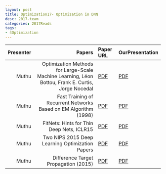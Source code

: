 ```yaml
---
layout: post
title: Optimization17- Optimization in DNN
desc: 2017-team
categories: 2017Reads
tags:
- 4Optimization
---
```



| Presenter | Papers | Paper URL| OurPresentation |
| -----: | ---------------------------: | :----- | :----- |
| Muthu | Optimization Methods for Large-Scale Machine Learning, Léon Bottou, Frank E. Curtis, Jorge Nocedal | [PDF](https://arxiv.org/abs/1606.04838) |  [PDF]({{site.baseurl}}/MoreTalksTeam/Un17/Muthu-OptmOptimizationSurvey.pdf) | 
| Muthu | Fast Training of Recurrent Networks Based on EM Algorithm (1998)  | [PDF](https://pdfs.semanticscholar.org/f64f/4fdfbf4a7658763c96d48efead811b3683ab.pdf) |  [PDF]({{site.baseurl}}/MoreTalksTeam/Un17/Muthu-OptmAlternatives.pdf) | 
| Muthu |  FitNets: Hints for Thin Deep Nets, ICLR15 | [PDF](https://arxiv.org/abs/1412.6550) |  [PDF]({{site.baseurl}}/MoreTalksTeam/Un17/Muthu-OptmBengio.pdf) | 
| Muthu | Two NIPS 2015 Deep Learning Optimization Papers  | [PDF]() |  [PDF]({{site.baseurl}}/MoreTalksTeam/Un17/Muthu-OptmNIPS15.pdf) | 
| Muthu |  Difference Target Propagation (2015) | [PDF](https://arxiv.org/abs/1412.7525) |  [PDF]({{site.baseurl}}/MoreTalksTeam/Un17/Muthu-OptmTarget.pdf) | 


[^1]: <sub><sup> Optimization Methods for Large-Scale Machine Learning, Léon Bottou, Frank E. Curtis, Jorge Nocedal / This paper provides a review and commentary on the past, present, and future of numerical optimization algorithms in the context of machine learning applications. Through case studies on text classification and the training of deep neural networks, we discuss how optimization problems arise in machine learning and what makes them challenging. A major theme of our study is that large-scale machine learning represents a distinctive setting in which the stochastic gradient (SG) method has traditionally played a central role while conventional gradient-based nonlinear optimization techniques typically falter. Based on this viewpoint, we present a comprehensive theory of a straightforward, yet versatile SG algorithm, discuss its practical behavior, and highlight opportunities for designing algorithms with improved performance. This leads to a discussion about the next generation of optimization methods for large-scale machine learning, including an investigation of two main streams of research on techniques that diminish noise in the stochastic directions and methods that make use of second-order derivative approximations. </sup></sub>


[^2]: <sub><sup> Fast Training of Recurrent Networks Based on EM Algorithm (1998)  / In this work, a probabilistic model is established for recurrent networks. The expectation-maximization (EM) algorithm is then applied to derive a new fast training algorithm for recurrent networks through mean-field approximation. This new algorithm converts training a complicated recurrent network into training an array of individual feedforward neurons. These neurons are then trained via a linear weighted regression algorithm. The training time has been improved by five to 15 times on benchmark problems. Published in: IEEE Transactions on Neural Networks ( Volume: 9 , Issue: 1 , Jan 1998 )  </sup></sub>


[^3]: <sub><sup> FitNets: Hints for Thin Deep Nets, ICLR15 / Adriana Romero, Nicolas Ballas, Samira Ebrahimi Kahou, Antoine Chassang, Carlo Gatta, Yoshua Bengio (Submitted on 19 Dec 2014 (v1), last revised 27 Mar 2015 (this version, v4)) While depth tends to improve network performances, it also makes gradient-based training more difficult since deeper networks tend to be more non-linear. The recently proposed knowledge distillation approach is aimed at obtaining small and fast-to-execute models, and it has shown that a student network could imitate the soft output of a larger teacher network or ensemble of networks. In this paper, we extend this idea to allow the training of a student that is deeper and thinner than the teacher, using not only the outputs but also the intermediate representations learned by the teacher as hints to improve the training process and final performance of the student. Because the student intermediate hidden layer will generally be smaller than the teacher's intermediate hidden layer, additional parameters are introduced to map the student hidden layer to the prediction of the teacher hidden layer. This allows one to train deeper students that can generalize better or run faster, a trade-off that is controlled by the chosen student capacity. For example, on CIFAR-10, a deep student network with almost 10.4 times less parameters outperforms a larger, state-of-the-art teacher network.  </sup></sub>


[^4]: <sub><sup> Difference Target Propagation (2015) / 	13 pages, 8 figures, Accepted in ECML/PKDD 2015 / Dong-Hyun Lee, Saizheng Zhang, Asja Fischer, Yoshua Bengio/ Back-propagation has been the workhorse of recent successes of deep learning but it relies on infinitesimal effects (partial derivatives) in order to perform credit assignment. This could become a serious issue as one considers deeper and more non-linear functions, e.g., consider the extreme case of nonlinearity where the relation between parameters and cost is actually discrete. Inspired by the biological implausibility of back-propagation, a few approaches have been proposed in the past that could play a similar credit assignment role. In this spirit, we explore a novel approach to credit assignment in deep networks that we call target propagation. The main idea is to compute targets rather than gradients, at each layer. Like gradients, they are propagated backwards. In a way that is related but different from previously proposed proxies for back-propagation which rely on a backwards network with symmetric weights, target propagation relies on auto-encoders at each layer. Unlike back-propagation, it can be applied even when units exchange stochastic bits rather than real numbers. We show that a linear correction for the imperfectness of the auto-encoders, called difference target propagation, is very effective to make target propagation actually work, leading to results comparable to back-propagation for deep networks with discrete and continuous units and denoising auto-encoders and achieving state of the art for stochastic networks. </sup></sub>